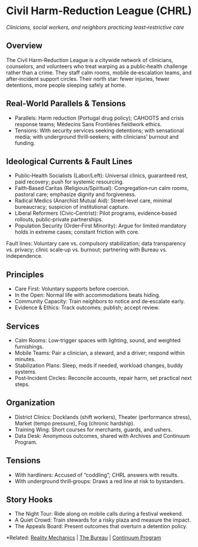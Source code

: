 # Civil Harm‑Reduction League (CHRL)
*Clinicians, social workers, and neighbors practicing least‑restrictive care*

## Overview

The Civil Harm‑Reduction League is a citywide network of clinicians, counselors, and volunteers who treat warping as a public‑health challenge rather than a crime. They staff calm rooms, mobile de‑escalation teams, and after‑incident support circles. Their north star: fewer injuries, fewer detentions, more people sleeping safely at home.

## Real‑World Parallels & Tensions

- Parallels: Harm reduction (Portugal drug policy); CAHOOTS and crisis response teams; Médecins Sans Frontières fieldwork ethics.
- Tensions: With security services seeking detentions; with sensational media; with underground thrill‑seekers; with clinicians’ burnout and funding.

## Ideological Currents & Fault Lines

- Public‑Health Socialists (Labor/Left): Universal clinics, guaranteed rest, paid recovery; push for systemic resourcing.
- Faith‑Based Caritas (Religious/Spiritual): Congregation‑run calm rooms, pastoral care; emphasize dignity and forgiveness.
- Radical Medics (Anarchist Mutual Aid): Street‑level care, minimal bureaucracy; suspicion of institutional capture.
- Liberal Reformers (Civic‑Centrist): Pilot programs, evidence‑based rollouts, public‑private partnerships.
- Population Security (Order‑First Minority): Argue for limited mandatory holds in extreme cases; constant friction with core.

Fault lines: Voluntary care vs. compulsory stabilization; data transparency vs. privacy; clinic scale‑up vs. burnout; partnering with Bureau vs. independence.

## Principles

- Care First: Voluntary supports before coercion.
- In the Open: Normal life with accommodations beats hiding.
- Community Capacity: Train neighbors to notice and de‑escalate early.
- Evidence & Ethics: Track outcomes; publish; accept review.

## Services

- Calm Rooms: Low‑trigger spaces with lighting, sound, and weighted furnishings.
- Mobile Teams: Pair a clinician, a steward, and a driver; respond within minutes.
- Stabilization Plans: Sleep, meds if needed, workload changes, buddy systems.
- Post‑Incident Circles: Reconcile accounts, repair harm, set practical next steps.

## Organization

- District Clinics: Docklands (shift workers), Theater (performance stress), Market (tempo pressure), Fog (chronic hardship).
- Training Wing: Short courses for merchants, guards, and ushers.
- Data Desk: Anonymous outcomes, shared with Archives and Continuum Program.

## Tensions

- With hardliners: Accused of “coddling”; CHRL answers with results.
- With underground thrill‑groups: Draws a red line at risk to bystanders.

## Story Hooks

- The Night Tour: Ride along on mobile calls during a festival weekend.
- A Quiet Crowd: Train stewards for a risky plaza and measure the impact.
- The Appeals Board: Present outcomes that overturn a detention policy.

*Related: [Reality Mechanics](../reality_mechanics/README.md) | [The Bureau](the_bureau.md) | [Continuum Program](../entities/continuum.md)
